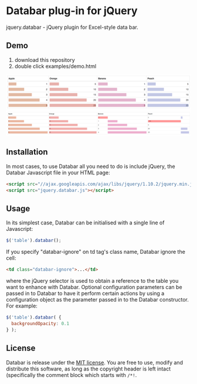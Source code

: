 # Databar plug-in for jQuery

jquery.databar - jQuery plugin for Excel-style data bar.


## Demo

1. download this repository
1. double click examples/demo.html

![Demo](/examples/demo.png)
![Demo](/examples/demo2.png)


## Installation

In most cases, to use Databar all you need to do is include jQuery, the Databar Javascript file in your HTML page:

```html
<script src="//ajax.googleapis.com/ajax/libs/jquery/1.10.2/jquery.min.js"></script>
<script src="jquery.databar.js"></script>
```


## Usage

In its simplest case, Databar can be initialised with a single line of Javascript:

```js
$('table').databar();
```

If you specify "databar-ignore" on td tag's class name, Databar ignore the cell:

```html
<td class="databar-ignore">...</td>
```

where the jQuery selector is used to obtain a reference to the table you want to enhance with Databar. Optional configuration parameters can be passed in to Databar to have it perform certain actions by using a configuration object as the parameter passed in to the Databar constructor. For example:

```js
$('table').databar( {
  backgroundOpacity: 0.1
} );
```


## License

Databar is release under the [MIT license](//github.com/ts-3156/databar/blob/master/LICENSE). You are free to use, modify and distribute this software, as long as the copyright header is left intact (specifically the comment block which starts with `/*!`.
